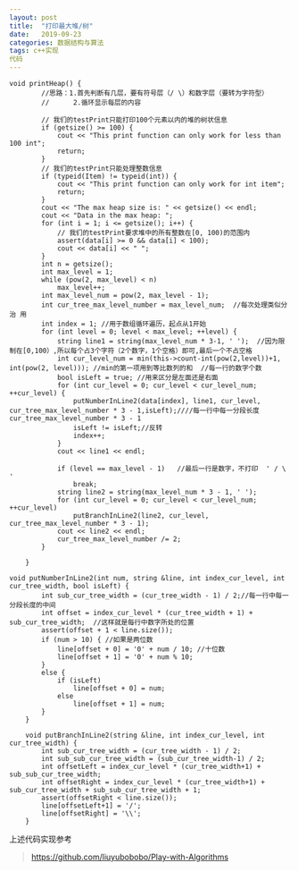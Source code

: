 ```yaml
---
layout: post
title:  "打印最大堆/树"
date:   2019-09-23 
categories: 数据结构与算法
tags: c++实现
代码
---
```


    void printHeap() {
    		//思路：1.首先判断有几层，要有符号层（/ \）和数字层（要转为字符型）
    		//		2.循环显示每层的内容
    
    		// 我们的testPrint只能打印100个元素以内的堆的树状信息
    		if (getsize() >= 100) {
    			cout << "This print function can only work for less than 100 int";
    			return;
    		}
    		// 我们的testPrint只能处理整数信息
    		if (typeid(Item) != typeid(int)) {
    			cout << "This print function can only work for int item";
    			return;
    		}
    		cout << "The max heap size is: " << getsize() << endl;
    		cout << "Data in the max heap: ";
    		for (int i = 1; i <= getsize(); i++) {
    			// 我们的testPrint要求堆中的所有整数在[0, 100)的范围内
    			assert(data[i] >= 0 && data[i] < 100);
    			cout << data[i] << " ";
    		}
    		int n = getsize();
    		int max_level = 1;
    		while (pow(2, max_level) < n)
    			max_level++;
    		int max_level_num = pow(2, max_level - 1);
    		int cur_tree_max_level_number = max_level_num;  //每次处理类似分治 用
    		int index = 1; //用于数组循环遍历，起点从1开始
    		for (int level = 0; level < max_level; ++level) {
    			string line1 = string(max_level_num * 3-1, ' ');  //因为限制在[0,100）,所以每个占3个字符（2个数字，1个空格）即可,最后一个不占空格
    			int cur_level_num = min(this->count-int(pow(2,level))+1, int(pow(2, level))); //min的第一项用到等比数列的和  //每一行的数字个数
    			bool isLeft = true; //用来区分是左面还是右面
    			for (int cur_level = 0; cur_level < cur_level_num; ++cur_level) {  
    				putNumberInLine2(data[index], line1, cur_level, cur_tree_max_level_number * 3 - 1,isLeft);////每一行中每一分段长度 cur_tree_max_level_number * 3 - 1
    				isLeft != isLeft;//反转
    				index++;
    			}
    			cout << line1 << endl;
    
    			if (level == max_level - 1)   //最后一行是数字，不打印  ' / \ '
    				break;
    			string line2 = string(max_level_num * 3 - 1, ' ');
    			for (int cur_level = 0; cur_level < cur_level_num; ++cur_level)
    				putBranchInLine2(line2, cur_level, cur_tree_max_level_number * 3 - 1);
    			cout << line2 << endl;
    			cur_tree_max_level_number /= 2;
    		}
    
    	}
    
    void putNumberInLine2(int num, string &line, int index_cur_level, int cur_tree_width, bool isLeft) {
    		int sub_cur_tree_width = (cur_tree_width - 1) / 2;//每一行中每一分段长度的中间
    		int offset = index_cur_level * (cur_tree_width + 1) + sub_cur_tree_width;  //这样就是每行中数字所处的位置
    		assert(offset + 1 < line.size());
    		if (num > 10) { //如果是两位数
    			line[offset + 0] = '0' + num / 10; //十位数
    			line[offset + 1] = '0' + num % 10;
    		}
    		else {
    			if (isLeft)
    				line[offset + 0] = num;
    			else
    				line[offset + 1] = num;
    		}
    	}
    
    	void putBranchInLine2(string &line, int index_cur_level, int cur_tree_width) {
    		int sub_cur_tree_width = (cur_tree_width - 1) / 2;
    		int sub_sub_cur_tree_width = (sub_cur_tree_width-1) / 2;
    		int offsetLeft = index_cur_level * (cur_tree_width+1) + sub_sub_cur_tree_width;
    		int offsetRight = index_cur_level * (cur_tree_width+1) + sub_cur_tree_width + sub_sub_cur_tree_width + 1;
    		assert(offsetRight < line.size());
    		line[offsetLeft+1] = '/';
    		line[offsetRight] = '\\';
    	}

上述代码实现参考
> https://github.com/liuyubobobo/Play-with-Algorithms